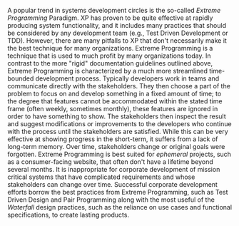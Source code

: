 A popular trend in systems development circles is the so-called _Extreme Programming_ Paradigm. XP has proven to be quite effective at rapidly producing system functionality, and it includes many practices that should be considered by any development team (e.g., Test Driven Development or TDD). However, there are many pitfalls to XP that don't necessarily make it the best technique for many organizations. Extreme Programming is a technique that is used to much profit by many organizations today. In contrast to the more "rigid" documentation guidelines outlined above, Extreme Programming is characterized by a much more streamlined time-bounded development process. Typically developers work in teams and communicate directly with the stakeholders. They then choose a part of the problem to focus on and develop something in a fixed amount of time; to the degree that features cannot be accommodated within the stated time frame (often weekly, sometimes monthly), these features are ignored in order to have something to show. The stakeholders then inspect the result and suggest modifications or improvements to the developers who continue with the process until the stakeholders are satisfied. While this can be very effective at showing progress in the short-term, it suffers from a lack of long-term memory. Over time, stakeholders change or original goals were forgotten. Extreme Programming is best suited for _ephemeral_ projects, such as a consumer-facing website, that often don't have a lifetime beyond several months. It is inappropriate for corporate development of mission critical systems that have complicated requirements and whose stakeholders can change over time. Successful corporate development efforts borrow the best practices from Extreme Programming, such as Test Driven Design and Pair Programming along with the most useful of the _Waterfall_ design practices, such as the reliance on use cases and functional specifications, to create lasting products.